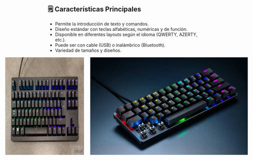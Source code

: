 ## 🗒️ Características Principales

- Permite la introducción de texto y comandos.
- Diseño estándar con teclas alfabéticas, numéricas y de función.
- Disponible en diferentes layouts según el idioma (QWERTY, AZERTY, etc.).
- Puede ser con cable (USB) o inalámbrico (Bluetooth).
- Variedad de tamaños y diseños.

<div style="display: flex; justify-content: center;">
  <img src="img/huntsmanTKL.jpg" style="width: 50%; margin-right: 20px;">
  <img src="img/mini60.webp" style="width: 40'5%;">
</div>
